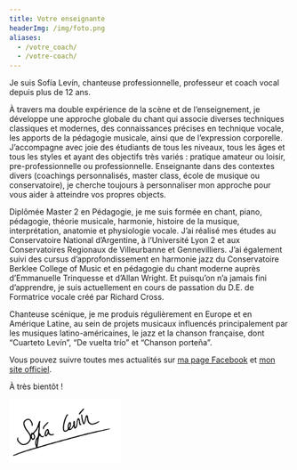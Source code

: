 ```yaml
---
title: Votre enseignante
headerImg: /img/foto.png
aliases:
  - /votre_coach/
  - /votre-coach/
---
```


<div class="float-md-right mt-1 ml-3 mb-3 mr-1 text-center">
 
</div>

Je suis Sofía Levín, chanteuse professionnelle, professeur et coach vocal depuis plus de 12 ans.

À travers ma double expérience de la scène et de l’enseignement, je développe une approche globale du chant qui associe diverses techniques classiques et modernes, des connaissances précises en technique vocale, les apports de la pédagogie musicale, ainsi que de l’expression corporelle. J’accompagne avec joie des étudiants de tous les niveaux, tous les âges et tous les styles et ayant des objectifs très variés : pratique amateur ou loisir, pre-professionnelle ou professionnelle. Enseignante dans des contextes divers (coachings personnalisés, master class, école de musique ou conservatoire), je cherche toujours à personnaliser mon approche pour vous aider à atteindre vos propres objects.

Diplômée Master 2 en Pédagogie, je me suis formée en chant, piano, pédagogie, théorie musicale, harmonie, histoire de la musique, interprétation, anatomie et physiologie vocale. J’ai réalisé mes études au Conservatoire National d’Argentine, à l’Université Lyon 2 et aux Conservatoires Regionaux de Villeurbanne et Gennevilliers. J’ai également suivi des cursus d’approfondissement en harmonie jazz du Conservatoire Berklee College of Music et en pédagogie du chant moderne auprès d’Emmanuelle Trinquesse et d’Allan Wright. Et puisqu’on n’a jamais fini d’apprendre, je suis actuellement en cours de passation du D.E. de Formatrice vocale créé par Richard Cross.

Chanteuse scénique, je me produis régulièrement en Europe et en Amérique Latine, au sein de projets musicaux influencés principalement par les musiques latino-américaines, le jazz et la chanson française, dont “Cuarteto Levín”, “De vuelta trío” et “Chanson porteña”.

Vous pouvez suivre toutes mes actualités sur [ma page Facebook](https://www.facebook.com/SoLevinTango/) et [mon site officiel](http://sofialevinmusic.com/).

À très bientôt !

<img src="/img/signature.png" alt="Sofia Levin" width="200">
